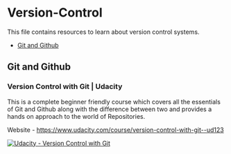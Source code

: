 # Version-Control

This file contains resources to learn about version control systems.

* [Git and Github](#git-and-github)

## Git and Github

### Version Control with Git | Udacity

This is a complete beginner friendly course which covers all the essentials of Git and Github along with the difference between two and provides a hands on approach to the world of Repositories.

Website - https://www.udacity.com/course/version-control-with-git--ud123

[![Udacity - Version Control with Git](https://user-images.githubusercontent.com/29497701/67388497-65a9f180-f5b6-11e9-90c2-e741e47780e8.png)](https://www.udacity.com/course/version-control-with-git--ud123)
